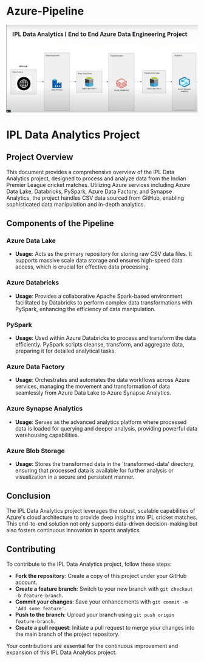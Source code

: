 # Azure-Pipeline


![IPL Project Architecture](https://github.com/Jsimba1978/Azure-Pipeline/blob/main/azure%20ipl%20project%20architecture.png "IPL Project Architecture")

# IPL Data Analytics Project

## Project Overview

This document provides a comprehensive overview of the IPL Data Analytics project, designed to process and analyze data from the Indian Premier League cricket matches. Utilizing Azure services including Azure Data Lake, Databricks, PySpark, Azure Data Factory, and Synapse Analytics, the project handles CSV data sourced from GitHub, enabling sophisticated data manipulation and in-depth analytics.

## Components of the Pipeline

### Azure Data Lake

- **Usage**: Acts as the primary repository for storing raw CSV data files. It supports massive scale data storage and ensures high-speed data access, which is crucial for effective data processing.

### Azure Databricks

- **Usage**: Provides a collaborative Apache Spark-based environment facilitated by Databricks to perform complex data transformations with PySpark, enhancing the efficiency of data manipulation.

### PySpark

- **Usage**: Used within Azure Databricks to process and transform the data efficiently. PySpark scripts cleanse, transform, and aggregate data, preparing it for detailed analytical tasks.

### Azure Data Factory

- **Usage**: Orchestrates and automates the data workflows across Azure services, managing the movement and transformation of data seamlessly from Azure Data Lake to Azure Synapse Analytics.

### Azure Synapse Analytics

- **Usage**: Serves as the advanced analytics platform where processed data is loaded for querying and deeper analysis, providing powerful data warehousing capabilities.

### Azure Blob Storage

- **Usage**: Stores the transformed data in the 'transformed-data' directory, ensuring that processed data is available for further analysis or visualization in a secure and persistent manner.

## Conclusion

The IPL Data Analytics project leverages the robust, scalable capabilities of Azure's cloud architecture to provide deep insights into IPL cricket matches. This end-to-end solution not only supports data-driven decision-making but also fosters continuous innovation in sports analytics.

## Contributing

To contribute to the IPL Data Analytics project, follow these steps:
- **Fork the repository**: Create a copy of this project under your GitHub account.
- **Create a feature branch**: Switch to your new branch with `git checkout -b feature-branch`.
- **Commit your changes**: Save your enhancements with `git commit -m 'Add some feature'`.
- **Push to the branch**: Upload your branch using `git push origin feature-branch`.
- **Create a pull request**: Initiate a pull request to merge your changes into the main branch of the project repository.

Your contributions are essential for the continuous improvement and expansion of this IPL Data Analytics project.
